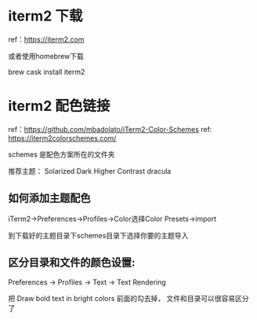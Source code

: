 # iterm2 下载
ref：https://iterm2.com

或者使用homebrew下载

 brew cask install iterm2

# iterm2 配色链接
ref：https://github.com/mbadolato/iTerm2-Color-Schemes
ref: https://iterm2colorschemes.com/

schemes 是配色方案所在的文件夹

推荐主题： Solarized Dark Higher Contrast dracula 

## 如何添加主题配色
iTerm2->Preferences->Profiles->Color选择Color Presets->import

到下载好的主题目录下schemes目录下选择你要的主题导入

## 区分目录和文件的颜色设置:
Preferences -> Profiles -> Text -> Text Rendering 

把 Draw bold text in bright colors 前面的勾去掉， 文件和目录可以很容易区分了

